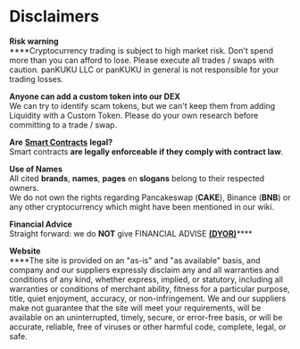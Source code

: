 # Disclaimers

**Risk warning**\
****Cryptocurrency trading is subject to high market risk. Don't spend more than you can afford to lose. Please execute all trades / swaps with caution. panKUKU LLC or panKUKU in general is not responsible for your trading losses.

**Anyone can add a custom token into our DEX**\
We can try to identify scam tokens, but we can't keep them from adding Liquidity with a Custom Token. Please do your own research before committing to a trade / swap.

**Are** [**Smart Contracts**](../knowledge-center/glossary-and-vocab.md) **legal?**\
Smart contracts **are legally enforceable if they comply with contract law**.

**Use of Names**\
All cited **brands**, **names**, **pages** en **slogans** belong to their respected owners.\
We do not own the rights regarding Pancakeswap (**CAKE**), Binance (**BNB**) or any other cryptocurrency which might have been mentioned in our wiki.

**Financial Advice**\
Straight forward: we do **NOT** give FINANCIAL ADVISE [**(DYOR)**](../knowledge-center/glossary-and-vocab.md)****

**Website**\
****The site is provided on an "as-is" and "as available" basis, and company and our suppliers expressly disclaim any and all warranties and conditions of any kind, whether express, implied, or statutory, including all warranties or conditions of merchant ability, fitness for a particular purpose, title, quiet enjoyment, accuracy, or non-infringement.  We and our suppliers make not guarantee that the site will meet your requirements, will be available on an uninterrupted, timely, secure, or error-free basis, or will be accurate, reliable, free of viruses or other harmful code, complete, legal, or safe.
